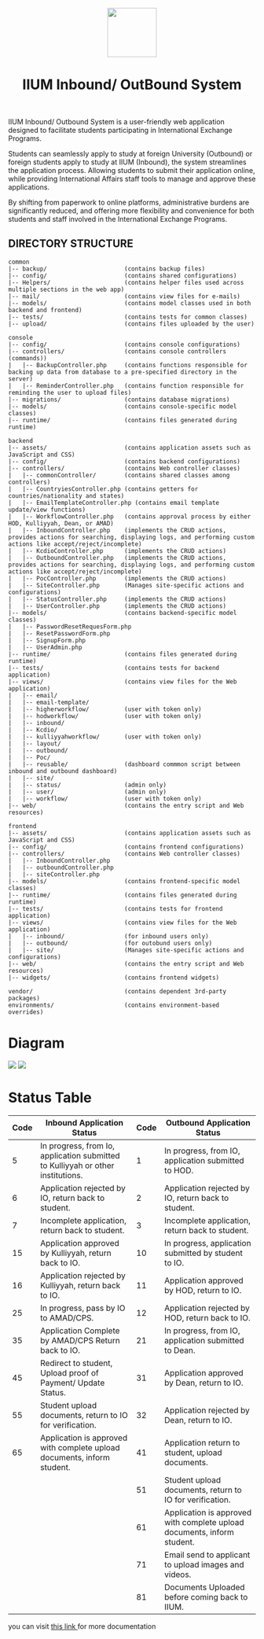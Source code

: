 <p align="center">
<!--     <a href="https://github.com/yiisoft" target="_blank"> -->
        <img src="backend/web/images/iiumLogo.png" height="100px">
<!--     </a> -->
    <h1 align="center">IIUM Inbound/ OutBound System</h1>
    <br>
</p>

IIUM Inbound/ Outbound System is a user-friendly web application designed to facilitate students participating in International Exchange Programs.

Students can seamlessly apply to study at foreign University (Outbound) or foreign students apply to study at IIUM (Inbound), the system streamlines the application process. Allowing students to submit their application online, while providing International Affairs staff tools to manage and approve these applications.

By shifting from paperwork to online platforms, administrative burdens are significantly reduced, and offering more flexibility and convenience for both students and staff involved in the International Exchange Programs.


DIRECTORY STRUCTURE
-------------------

```
common
|-- backup/                      (contains backup files)
|-- config/                      (contains shared configurations)
|-- Helpers/                     (contains helper files used across multiple sections in the web app)
|-- mail/                        (contains view files for e-mails)
|-- models/                      (contains model classes used in both backend and frontend)
|-- tests/                       (contains tests for common classes)
|-- upload/                      (contains files uploaded by the user)

console
|-- config/                      (contains console configurations)
|-- controllers/                 (contains console controllers (commands))
|   |-- BackupController.php     (contains functions responsible for backing up data from database to a pre-specified directory in the server)
|   |-- ReminderController.php   (contains function responsible for reminding the user to upload files)
|-- migrations/                  (contains database migrations)
|-- models/                      (contains console-specific model classes)
|-- runtime/                     (contains files generated during runtime)

backend
|-- assets/                      (contains application assets such as JavaScript and CSS)
|-- config/                      (contains backend configurations)
|-- controllers/                 (contains Web controller classes)
|   |-- commonController/        (contains shared classes among controllers)
|   |-- CountryiesController.php (contains getters for countries/nationality and states)
|   |-- EmailTemplateController.php (contains email template update/view functions)
|   |-- WorkflowController.php   (contains approval process by either HOD, Kulliyyah, Dean, or AMAD)
|   |-- InboundController.php    (implements the CRUD actions, provides actions for searching, displaying logs, and performing custom actions like accept/reject/incomplete)
|   |-- KcdioController.php      (implements the CRUD actions)
|   |-- OutboundController.php   (implements the CRUD actions, provides actions for searching, displaying logs, and performing custom actions like accept/reject/incomplete)
|   |-- PocController.php        (implements the CRUD actions)
|   |-- SiteController.php       (Manages site-specific actions and configurations)
|   |-- StatusController.php     (implements the CRUD actions)
|   |-- UserController.php       (implements the CRUD actions)
|-- models/                      (contains backend-specific model classes)
|   |-- PasswordResetRequesForm.php
|   |-- ResetPasswordForm.php
|   |-- SignupForm.php
|   |-- UserAdmin.php
|-- runtime/                     (contains files generated during runtime)
|-- tests/                       (contains tests for backend application)
|-- views/                       (contains view files for the Web application)
|   |-- email/
|   |-- email-template/
|   |-- higherworkflow/          (user with token only)
|   |-- hodworkflow/             (user with token only)
|   |-- inbound/                 
|   |-- Kcdio/                   
|   |-- kulliyyahworkflow/       (user with token only)
|   |-- layout/
|   |-- outbound/
|   |-- Poc/
|   |-- reusable/                (dashboard commmon script between inbound and outbound dashboard)
|   |-- site/                    
|   |-- status/                  (admin only)
|   |-- user/                    (admin only)
|   |-- workflow/                (user with token only)
|-- web/                         (contains the entry script and Web resources)

frontend
|-- assets/                      (contains application assets such as JavaScript and CSS)
|-- config/                      (contains frontend configurations)
|-- controllers/                 (contains Web controller classes)
|   |-- InboundController.php
|   |-- outboundController.php
|   |-- siteController.php
|-- models/                      (contains frontend-specific model classes)
|-- runtime/                     (contains files generated during runtime)
|-- tests/                       (contains tests for frontend application)
|-- views/                       (contains view files for the Web application)
|   |-- inbound/                 (for inbound users only)
|   |-- outbound/                (for outobund users only)
|   |-- site/                    (Manages site-specific actions and configurations)
|-- web/                         (contains the entry script and Web resources)
|-- widgets/                     (contains frontend widgets)

vendor/                          (contains dependent 3rd-party packages)
environments/                    (contains environment-based overrides)
```
# Diagram
  <img src="https://github.com/YamenAlzeiter/IIUM/blob/master/IIUM%20docs/inbound%20diagram.jpg">
  <img src="https://github.com/YamenAlzeiter/IIUM/blob/master/IIUM%20docs/outbound%20diagram.jpg">

# Status Table
| Code | Inbound Application Status                                  | Code | Outbound Application Status                                |
|------|------------------------------------------------------------|------|------------------------------------------------------------|
| 5    | In progress, from Io, application submitted to Kulliyyah or other institutions. | 1    | In progress, from IO, application submitted to HOD.       |
| 6    | Application rejected by IO, return back to student.        | 2    | Application rejected by IO, return back to student.       |
| 7    | Incomplete application, return back to student.            | 3    | Incomplete application, return back to student.           |
| 15   | Application approved by Kulliyyah, return back to IO.      | 10   | In progress, application submitted by student to IO.      |
| 16   | Application rejected by Kulliyyah, return back to IO.      | 11   | Application approved by HOD, return to IO.                |
| 25   | In progress, pass by IO to AMAD/CPS.                      | 12   | Application rejected by HOD, return back to IO.           |
| 35   | Application Complete by AMAD/CPS Return back to IO.         | 21   | In progress, from IO, application submitted to Dean.      |
| 45   | Redirect to student, Upload proof of Payment/ Update Status. | 31   | Application approved by Dean, return to IO.               |
| 55   | Student upload documents, return to IO for verification.   | 32   | Application rejected by Dean, return to IO.               |
| 65   | Application is approved with complete upload documents, inform student. | 41   | Application return to student, upload documents.          |
|      |                                                            | 51   | Student upload documents, return to IO for verification. |
|      |                                                            | 61   | Application is approved with complete upload documents, inform student. |
|      |                                                            | 71   | Email send to applicant to upload images and videos.     |
|      |                                                            | 81   | Documents Uploaded before coming back to IIUM.          |

<p>you can visit <a href = "https://github.com/YamenAlzeiter/IIUM/tree/master/IIUM%20docs">this link </a> for more documentation</p>
